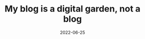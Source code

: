 ---
title: "My blog is a digital garden, not a blog"
date: 2022-06-25
type: website
permalink: /joelhooks.com/digital-garden
website: "https://joelhooks.com/digital-garden"
tags:
  - bookmark
---
